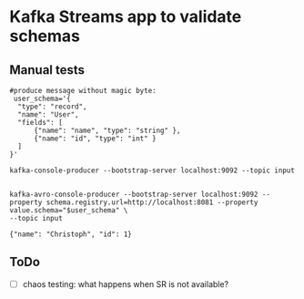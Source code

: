 # Kafka Streams app to validate schemas


## Manual tests

```shell
#produce message without magic byte:
 user_schema='{
  "type": "record",
  "name": "User",
  "fields": [
      {"name": "name", "type": "string" },
      {"name": "id", "type": "int" }
  ]
}'

kafka-console-producer --bootstrap-server localhost:9092 --topic input


kafka-avro-console-producer --bootstrap-server localhost:9092 --property schema.registry.url=http://localhost:8081 --property value.schema="$user_schema" \
--topic input

{"name": "Christoph", "id": 1}

```


## ToDo
- [ ] chaos testing: what happens when SR is not available?